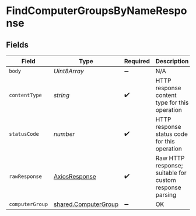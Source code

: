 # FindComputerGroupsByNameResponse


## Fields

| Field                                                               | Type                                                                | Required                                                            | Description                                                         |
| ------------------------------------------------------------------- | ------------------------------------------------------------------- | ------------------------------------------------------------------- | ------------------------------------------------------------------- |
| `body`                                                              | *Uint8Array*                                                        | :heavy_minus_sign:                                                  | N/A                                                                 |
| `contentType`                                                       | *string*                                                            | :heavy_check_mark:                                                  | HTTP response content type for this operation                       |
| `statusCode`                                                        | *number*                                                            | :heavy_check_mark:                                                  | HTTP response status code for this operation                        |
| `rawResponse`                                                       | [AxiosResponse](https://axios-http.com/docs/res_schema)             | :heavy_check_mark:                                                  | Raw HTTP response; suitable for custom response parsing             |
| `computerGroup`                                                     | [shared.ComputerGroup](../../../sdk/models/shared/computergroup.md) | :heavy_minus_sign:                                                  | OK                                                                  |